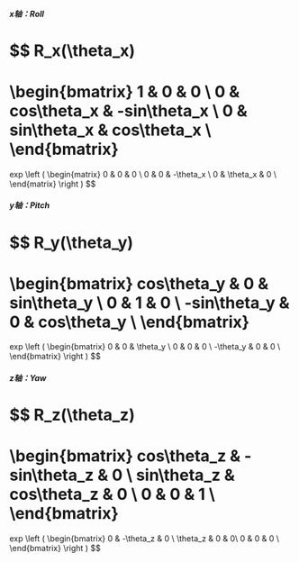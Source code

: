##### x轴：Roll
$$
R_x(\theta_x)
=
\begin{bmatrix}
	1 & 0 & 0 \\
	0 & cos\theta_x & -sin\theta_x \\
	0 & sin\theta_x & cos\theta_x \\
\end{bmatrix}
=
exp
\left (
	\begin{matrix}
		0 & 0 & 0 \\
		0 & 0 & -\theta_x \\
		0 & \theta_x & 0 \\
	\end{matrix}
\right )
$$

##### y轴：Pitch
$$
R_y(\theta_y)
=
\begin{bmatrix}
	cos\theta_y & 0 & sin\theta_y \\
	0 & 1 & 0 \\
	-sin\theta_y & 0 & cos\theta_y \\
\end{bmatrix}
=
exp
\left (
	\begin{bmatrix}
		0 & 0 & \theta_y \\
		0 & 0 & 0 \\
		-\theta_y & 0 & 0 \\
	\end{bmatrix}
\right )
$$

##### z轴：Yaw
$$
R_z(\theta_z)
=
\begin{bmatrix}
	cos\theta_z & -sin\theta_z & 0 \\
	sin\theta_z & cos\theta_z & 0 \\
	0 & 0 & 1 \\
\end{bmatrix}
=
exp
\left (
	\begin{bmatrix}
		0 & -\theta_z & 0 \\
		\theta_z & 0 & 0\\
		0 & 0 & 0 \\
	\end{bmatrix}
\right )
$$
